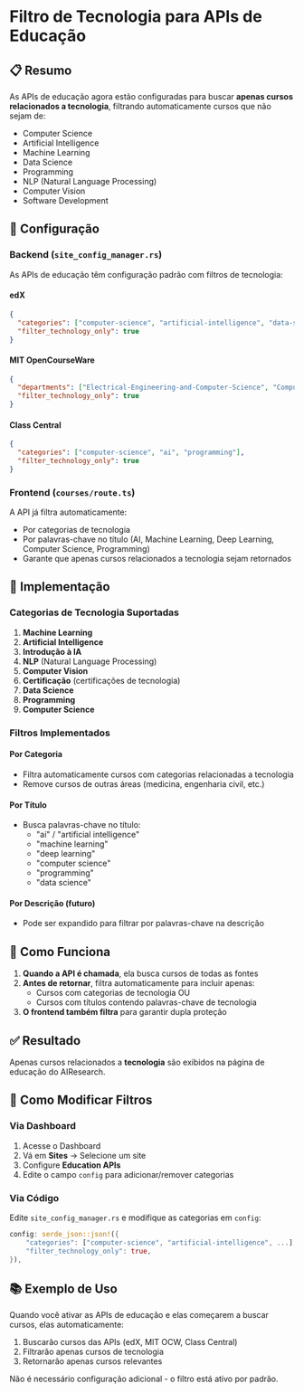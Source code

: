 # Filtro de Tecnologia para APIs de Educação

## 📋 Resumo

As APIs de educação agora estão configuradas para buscar **apenas cursos relacionados a tecnologia**, filtrando automaticamente cursos que não sejam de:

- Computer Science
- Artificial Intelligence
- Machine Learning
- Data Science
- Programming
- NLP (Natural Language Processing)
- Computer Vision
- Software Development

## 🔧 Configuração

### Backend (`site_config_manager.rs`)

As APIs de educação têm configuração padrão com filtros de tecnologia:

#### edX
```json
{
  "categories": ["computer-science", "artificial-intelligence", "data-science", "programming"],
  "filter_technology_only": true
}
```

#### MIT OpenCourseWare
```json
{
  "departments": ["Electrical-Engineering-and-Computer-Science", "Computer-Science"],
  "filter_technology_only": true
}
```

#### Class Central
```json
{
  "categories": ["computer-science", "ai", "programming"],
  "filter_technology_only": true
}
```

### Frontend (`courses/route.ts`)

A API já filtra automaticamente:
- Por categorias de tecnologia
- Por palavras-chave no título (AI, Machine Learning, Deep Learning, Computer Science, Programming)
- Garante que apenas cursos relacionados a tecnologia sejam retornados

## 📝 Implementação

### Categorias de Tecnologia Suportadas

1. **Machine Learning**
2. **Artificial Intelligence**
3. **Introdução à IA**
4. **NLP** (Natural Language Processing)
5. **Computer Vision**
6. **Certificação** (certificações de tecnologia)
7. **Data Science**
8. **Programming**
9. **Computer Science**

### Filtros Implementados

#### Por Categoria
- Filtra automaticamente cursos com categorias relacionadas a tecnologia
- Remove cursos de outras áreas (medicina, engenharia civil, etc.)

#### Por Título
- Busca palavras-chave no título:
  - "ai" / "artificial intelligence"
  - "machine learning"
  - "deep learning"
  - "computer science"
  - "programming"
  - "data science"

#### Por Descrição (futuro)
- Pode ser expandido para filtrar por palavras-chave na descrição

## 🎯 Como Funciona

1. **Quando a API é chamada**, ela busca cursos de todas as fontes
2. **Antes de retornar**, filtra automaticamente para incluir apenas:
   - Cursos com categorias de tecnologia OU
   - Cursos com títulos contendo palavras-chave de tecnologia
3. **O frontend também filtra** para garantir dupla proteção

## ✅ Resultado

Apenas cursos relacionados a **tecnologia** são exibidos na página de educação do AIResearch.

## 🔄 Como Modificar Filtros

### Via Dashboard

1. Acesse o Dashboard
2. Vá em **Sites** → Selecione um site
3. Configure **Education APIs**
4. Edite o campo `config` para adicionar/remover categorias

### Via Código

Edite `site_config_manager.rs` e modifique as categorias em `config`:

```rust
config: serde_json::json!({
    "categories": ["computer-science", "artificial-intelligence", ...],
    "filter_technology_only": true,
}),
```

## 📚 Exemplo de Uso

Quando você ativar as APIs de educação e elas começarem a buscar cursos, elas automaticamente:

1. Buscarão cursos das APIs (edX, MIT OCW, Class Central)
2. Filtrarão apenas cursos de tecnologia
3. Retornarão apenas cursos relevantes

Não é necessário configuração adicional - o filtro está ativo por padrão.














